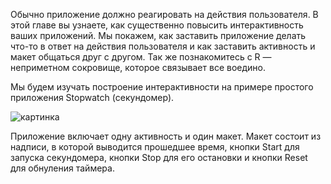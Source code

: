 Обычно приложение должно реагировать на действия пользователя. В этой главе вы узнаете, как существенно повысить интерактивность ваших приложений. Мы покажем, как заставить приложение делать что-то в ответ на действия пользователя и как заставить активность и макет общаться друг с другом. Так же познакомитесь с R — неприметном сокровище, которое связывает все воедино.

Мы будем изучать построение интерактивности на примере простого приложения Stopwatch (секундомер).

![картинка]()

Приложение включает одну активность и один макет. Макет состоит из надписи, в которой выводится прошедшее время, кнопки Start для запуска секундомера, кнопки Stop для его остановки и кнопки Reset для обнуления таймера.
